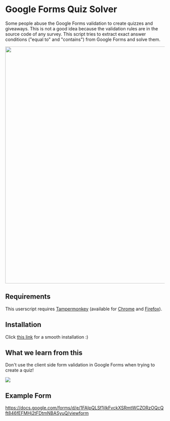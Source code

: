 # Google Forms Quiz Solver
Some people abuse the Google Forms validation to create quizzes and giveaways. This is not a good idea because the validation rules are in the source code of any survey. This script tries to extract exact answer conditions ("equal to" and "contains") from Google Forms and solve them.

<img src="https://github.com/zerodytrash/Google-Forms-Quiz-Resolver/raw/main/demo.png" width="750" />

## Requirements
This userscript requires <a href="https://www.tampermonkey.net/">Tampermonkey</a> (available for <a href="https://chrome.google.com/webstore/detail/tampermonkey/dhdgffkkebhmkfjojejmpbldmpobfkfo?hl=de">Chrome</a> and <a href="https://addons.mozilla.org/de/firefox/addon/tampermonkey/">Firefox</a>).

## Installation
Click <a href="https://github.com/zerodytrash/Google-Forms-Quiz-Solver/raw/main/Google-Forms-Quiz-Solver.user.js">this link</a> for a smooth installation :)

## What we learn from this

Don't use the client side form validation in Google Forms when trying to create a quiz!

<img src="https://github.com/zerodytrash/Google-Forms-Quiz-Resolver/raw/main/dontuseequalto.png">

## Example Form
https://docs.google.com/forms/d/e/1FAIpQLSf1jIkFvckXSRmtWCZORzOQcQft846fEFMHj2tFDtmNBASyuQ/viewform
